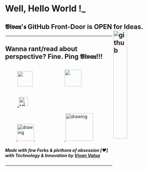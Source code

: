 # Well, Hello World !_ 
## 𝖁𝖎𝖛𝖆𝖓'𝖘 GitHub Front-Door is OPEN for Ideas. <a href="https://github.com/VivanVatsa"><img align="right" src="https://media.giphy.com/media/du3J3cXyzhj75IOgvA/giphy.gif" alt="github" width="30%" height="30%"> </a>
-----------------------------------
## Wanna rant/read about perspective? Fine. Ping 𝖁𝖎𝖛𝖆𝖓!!!
&nbsp;&nbsp;&nbsp;&nbsp;&nbsp;&nbsp;&nbsp;&nbsp;<a href="https://twitter.com/VivanVatsa"><img src="https://img.icons8.com/ios/2x/twitter--v2.gif" height="50px" width="50px"/></a>&nbsp;&nbsp;&nbsp; &nbsp;&nbsp;&nbsp; &nbsp;&nbsp;&nbsp;&nbsp;&nbsp;&nbsp;&nbsp;&nbsp;&nbsp;&nbsp;&nbsp;&nbsp;&nbsp;<a href="https://www.linkedin.com/in/vivanvatsa/"><img src="https://img.icons8.com/ios/2x/linkedin-circled--v2.gif" height="55px" width="55px"/></a>
-----------------------------------
&nbsp;&nbsp;&nbsp;&nbsp;&nbsp;&nbsp;&nbsp;&nbsp;<a href="https://dev.to/vivanvatsa">
  <img src="https://d2fltix0v2e0sb.cloudfront.net/dev-badge.svg" alt="vivan.'s DEV Profile" height="30" width="30">
</a>
-----------------------------------
&nbsp;&nbsp;&nbsp;&nbsp;&nbsp;&nbsp;&nbsp;&nbsp;&nbsp;<a href="https://medium.com/@vivanvatsa">
  <img src="https://img.icons8.com/ios/2x/medium-monogram--v2.gif" alt="drawing" width="55">
</a>
&nbsp;&nbsp;&nbsp;&nbsp;&nbsp;&nbsp;&nbsp;&nbsp;&nbsp;&nbsp;&nbsp;&nbsp;&nbsp;&nbsp;&nbsp;&nbsp;&nbsp;&nbsp;&nbsp;&nbsp;&nbsp;&nbsp;&nbsp;&nbsp;<a href="https://www.kaggle.com/vivanvatsa">
  <img src="https://res.cloudinary.com/importdata/image/upload/v1595012924/kaggle_ksaktb.png" alt="drawing" width="90">
</a>
##### Made with few Forks & plethora of obsession [❤️] with Technology & Innovation by [Vivan Vatsa](https://twitter.com/VivanVatsa)
-----------------------------------
